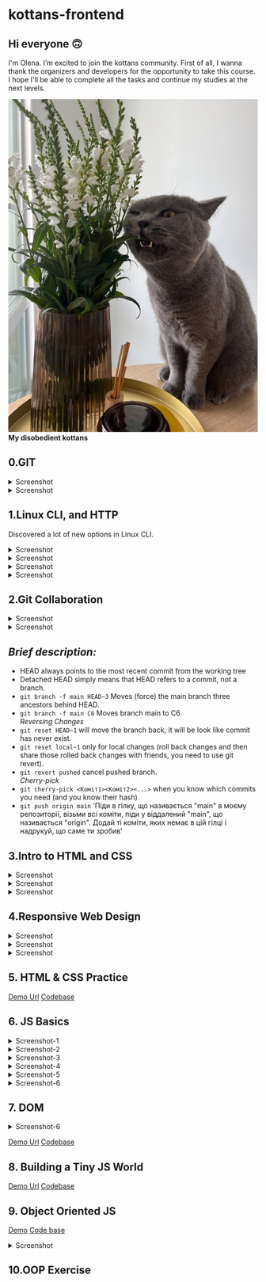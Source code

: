 # kottans-frontend

## Hi everyone 🙃

I'm Olena. I’m excited to join the kottans community.
First of all, I wanna thank the organizers and developers for the opportunity to take this course. I hope I'll be able to complete all the tasks and continue my studies at the next levels.

![My kottans](./images/Sebek.jpeg) <br>
**My disobedient kottans**

## 0.GIT

<details><summary>Screenshot</summary>
<p>

![Introduction Sequence](./task_git/git1.png)

</p>
</details>

<details><summary>Screenshot</summary>
<p>

![Push&Pull](./task_git/git2.png)

</p>
</details>

## 1.Linux CLI, and HTTP

Discovered a lot of new options in Linux CLI.

<details><summary>Screenshot</summary>
<p>

![quiz_1](./task_linux_cli/linux_survival_1.png)

</p>
</details>

<details><summary>Screenshot</summary>
<p>

![quiz_2](./task_linux_cli/linux_survival_2.png)

</p>
</details>

<details><summary>Screenshot</summary>
<p>

![quiz_3](./task_linux_cli/linux_survival_3.png)

</p>
</details>

<details><summary>Screenshot</summary>
<p>

![quiz_4](./task_linux_cli/linux_survival_4.png)

</p>
</details>

## 2.Git Collaboration

<details><summary>Screenshot</summary>
<p>

![git_1](./task_git_collaboration/git3.png)

</p>
</details>

<details><summary>Screenshot</summary>
<p>

![git_2](./task_git_collaboration/git4.png)

</p>
</details>

## **_Brief description:_**

- HEAD always points to the most recent commit from the working tree
- Detached HEAD simply means that HEAD refers to a commit, not a branch.
- `git branch -f main HEAD~3` Moves (force) the main branch three ancestors behind HEAD.
- `git branch -f main C6` Moves branch main to C6.
  <br>_Reversing Changes_<br>
- `git reset HEAD~1` will move the branch back, it will be look like commit has never exist.
- `git reset local~1` only for local changes (roll back changes and then share those rolled back changes with friends, you need to use git revert).
- `git revert pushed` cancel pushed branch.
  <br>_Cherry-pick_<br>
- `git cherry-pick <Коміт1><Коміт2><...>` when you know which commits you need (and you know their hash)
- `git push origin main` 'Піди в гілку, що називається "main" в моєму репозиторії, візьми всі коміти, піди у віддалений "main", що називається "origin". Додай ті коміти, яких немає в цій гілці і надрукуй, що саме ти зробив'

## 3.Intro to HTML and CSS

<details><summary>Screenshot</summary>
<p>

![udacity_1](./task_html_css_intro/udacity.jpeg)

</p>
</details>

<details><summary>Screenshot</summary>
<p>

![code_academy-1](./task_html_css_intro/html.jpeg)

</p>
</details>

<details><summary>Screenshot</summary>
<p>

![code_academy-2](./task_html_css_intro/css.jpeg)

</p>
</details>

## 4.Responsive Web Design

<details><summary>Screenshot</summary>
<p>

![udacity-2](./task_responsive_web_design/udacityy.jpeg)

</p>
</details>

<details><summary>Screenshot</summary>
<p>

![flexbox-froggy](./task_responsive_web_design/flexbox-froggy.png)

</p>
</details>

<details><summary>Screenshot</summary>
<p>

![grid-garden](./task_responsive_web_design/grid-garden.png)

</p>
</details>

## 5. HTML & CSS Practice

[Demo Url](https://helengreent.github.io/kottans-html-css-popup/)
[Codebase](https://github.com/HelenGreent/kottans_task_html_css_popup)

## 6. JS Basics

<details><summary>Screenshot-1</summary>
<p>

![js-basic](./task_js_basics/basicJS.png)

</p>
</details>

<details><summary>Screenshot-2</summary>
<p>

![js-basic](./task_js_basics/ES6.png)

</p>
</details>

<details><summary>Screenshot-3</summary>
<p>

![js-basic](./task_js_basics/dataStructure.png)

</p>
</details>

<details><summary>Screenshot-4</summary>
<p>

![js-basic](./task_js_basics/algorithmScript.jpeg)

</p>
</details>

<details><summary>Screenshot-5</summary>
<p>

![js-basic](./task_js_basics/functionalPrograming.jpeg)

</p>
</details>

<details><summary>Screenshot-6</summary>
<p>

![js-basic](./task_js_basics/algirithm.png)

</p>
</details>

## 7. DOM

<details><summary>Screenshot-6</summary>
<p>

![js-18](./task_js_dom/till18test.png)

</p>
</details>

[Demo Url](https://helengreent.github.io/kottans-js-dom/)
[Codebase](https://github.com/HelenGreent/kottans-js-dom)

## 8. Building a Tiny JS World

[Demo Url](https://helengreent.github.io/a-tiny-JS-world/)
[Codebase](https://github.com/HelenGreent/a-tiny-JS-world)

## 9. Object Oriented JS

[Demo](https://helengreent.github.io/kottans-frogger-game)
[Code base](https://github.com/HelenGreent/kottans-frogger-game)

<details><summary>Screenshot</summary>
<p>

![Push&Pull](./task_js_oop/codewars.png)

</p>
</details>

## 10.OOP Exercise
